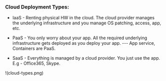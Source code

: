 ### Cloud Deployment Types:

- IaaS - Renting physical HW in the cloud. The cloud provider manages the underlying infrastructure and you manage OS patching, access, app, etc.

- PaaS - You only worry about your app. All the required underlying infrastructure gets deployed as you deploy your app. --- App service, Containers are PaaS.

- SaaS - Everything is managed by a cloud provider. You just use the app. E.g - Office365, Skype.

 !(cloud-types.png)